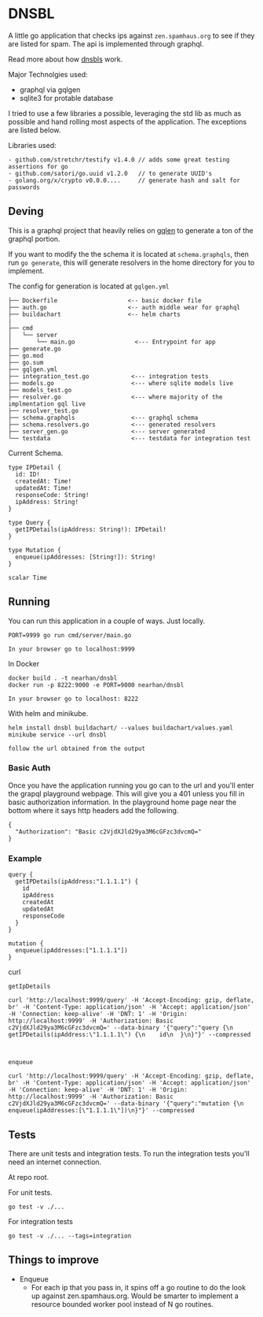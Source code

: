 # DNSBL

A little go application that checks ips against `zen.spamhaus.org` to see if they are listed for spam. The api is implemented through graphql.

Read more about how [dnsbls](https://en.wikipedia.org/wiki/Domain_Name_System-based_Blackhole_List) work.

Major Technolgies used:

- graphql via gqlgen
- sqlite3 for protable database

I tried to use a few libraries a possible, leveraging the std lib as much as possible and hand rolling most aspects of the application. The exceptions are listed below.

Libraries used:

	- github.com/stretchr/testify v1.4.0 // adds some great testing assertions for go
	- github.com/satori/go.uuid v1.2.0   // to generate UUID's
	- golang.org/x/crypto v0.0.0....     // generate hash and salt for passwords


## Deving

This is a graphql project that heavily relies on [gqlen](https://gqlgen.com/) to generate a ton of the graphql portion. 


If you want to modify the the schema it is located at  `schema.graphqls`, then run `go generate`, this will generate resolvers in the home directory for you to implement. 


The config for generation is located at `gqlgen.yml`

```
├── Dockerfile                    <-- basic docker file
├── auth.go                       <-- auth middle wear for graphql 
├── buildachart                   <-- helm charts
|
├── cmd
│   └── server
│       └── main.go                 <--- Entrypoint for app
├── generate.go
├── go.mod
├── go.sum
├── gqlgen.yml           
├── integration_test.go            <--- integration tests
├── models.go                      <--- where sqlite models live
├── models_test.go 
├── resolver.go                    <--- where majority of the implmentation gql live
├── resolver_test.go
├── schema.graphqls                <--- graphql schema
├── schema.resolvers.go            <--- generated resolvers
├── server_gen.go                  <--- server generated
└── testdata                       <--- testdata for integration test
```


Current Schema.

```
type IPDetail {
  id: ID!
  createdAt: Time!
  updatedAt: Time!
  responseCode: String!
  ipAddress: String!
}

type Query {
  getIPDetails(ipAddress: String!): IPDetail!
}

type Mutation {
  enqueue(ipAddresses: [String!]): String!
}

scalar Time
```


## Running

You can run this application in a couple of ways.
Just locally.

```
PORT=9999 go run cmd/server/main.go

In your browser go to localhost:9999
```

In Docker

```
docker build . -t nearhan/dnsbl
docker run -p 8222:9000 -e PORT=9000 nearhan/dnsbl

In your browser go to localhost: 8222
```

With helm and minikube.

```
helm install dnsbl buildachart/ --values buildachart/values.yaml
minikube service --url dnsbl

follow the url obtained from the output
```

### Basic Auth
Once you have the application running you go can to the url and you'll enter the grapql playground webpage. This will give you a 401 unless you fill in basic authorization information. In the playground home page near the bottom where it says http headers add the following.


```
{
  "Authorization": "Basic c2VjdXJld29ya3M6cGFzc3dvcmQ="
}
```

### Example


```
query {
  getIPDetails(ipAddress:"1.1.1.1") {
    id
	ipAddress
    createdAt
    updatedAt
    responseCode
  }
}

mutation {
  enqueue(ipAddresses:["1.1.1.1"])
}

```

curl
 
```
getIpDetails

curl 'http://localhost:9999/query' -H 'Accept-Encoding: gzip, deflate, br' -H 'Content-Type: application/json' -H 'Accept: application/json' -H 'Connection: keep-alive' -H 'DNT: 1' -H 'Origin: http://localhost:9999' -H 'Authorization: Basic c2VjdXJld29ya3M6cGFzc3dvcmQ=' --data-binary '{"query":"query {\n  getIPDetails(ipAddress:\"1.1.1.1\") {\n    id\n  }\n}"}' --compressed



enqueue

curl 'http://localhost:9999/query' -H 'Accept-Encoding: gzip, deflate, br' -H 'Content-Type: application/json' -H 'Accept: application/json' -H 'Connection: keep-alive' -H 'DNT: 1' -H 'Origin: http://localhost:9999' -H 'Authorization: Basic c2VjdXJld29ya3M6cGFzc3dvcmQ=' --data-binary '{"query":"mutation {\n  enqueue(ipAddresses:[\"1.1.1.1\"])\n}"}' --compressed
```



###

## Tests

There are unit tests and integration tests.
To run the integration tests you'll need an internet connection.

At repo root.

For unit tests.

```
go test -v ./...
```

For integration tests

```
go test -v ./... --tags=integration
```



## Things to improve


- Enqueue 
	- For each ip that you pass in, it spins off a go routine to do the look up against zen.spamhaus.org. Would be smarter to implement a resource bounded worker pool instead of N go routines.
	
	

